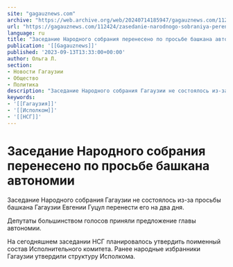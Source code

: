 ```yaml
---
site: "gagauznews.com"
archive: "https://web.archive.org/web/20240714185947/gagauznews.com/112424/zasedanie-narodnogo-sobraniya-pereneseno-po-prosbe-bashkana-avtonomii.html"
url: "https://gagauznews.com/112424/zasedanie-narodnogo-sobraniya-pereneseno-po-prosbe-bashkana-avtonomii.html"
language: ru
title: "Заседание Народного собрания перенесено по просьбе башкана автономии"
publication: '[[Gagauznews]]'
published: '2023-09-13T13:33:00+00:00'
author: Ольга Л.
section:
- Новости Гагаузии
- Общество
- Политика
description: "Заседание Народного собрания Гагаузии не состоялось из-за просьбы башкана Гагаузии Евгении Гуцул перенести его на два дня. Депутаты большинством голосов приняли предложение главы автономии. На сегодняшнем заседании НСГ планировалось утвердить поименный состав Исполнительного комитета. Ранее народные избранники Гагаузии утвердили структуру Исполкома."
keywords:
- '[[Гагаузия]]'
- '[[Исполком]]'
- '[[НСГ]]'
---
```


# Заседание Народного собрания перенесено по просьбе башкана автономии

Заседание Народного собрания Гагаузии не состоялось из-за просьбы башкана Гагаузии Евгении Гуцул перенести его на два дня.

Депутаты большинством голосов приняли предложение главы автономии.

На сегодняшнем заседании НСГ планировалось утвердить поименный состав Исполнительного комитета. Ранее народные избранники Гагаузии утвердили структуру Исполкома.